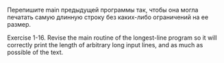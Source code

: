 Перепишите main предыдущей программы так, чтобы она могла печатать самую длинную
строку без каких-либо ограничений на ее размер.

Exercise 1-16. Revise the main routine of the longest-line program so it will correctly print the length of arbitrary
long input lines, and as much as possible of the text.

